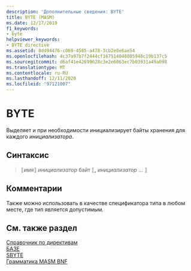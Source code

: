 ```yaml
---
description: 'Дополнительные сведения: BYTE'
title: BYTE (MASM)
ms.date: 12/17/2019
f1_keywords:
- byte
helpviewer_keywords:
- BYTE directive
ms.assetid: 8dd94476-c069-4585-a478-3cb2e8e6ae54
ms.openlocfilehash: 4c37a97b7f2444cf167514048805948c19b137c5
ms.sourcegitcommit: d6af41e42699628c3e2e6063ec7b03931a49a098
ms.translationtype: MT
ms.contentlocale: ru-RU
ms.lasthandoff: 12/11/2020
ms.locfileid: "97121007"
---
```

# <a name="byte"></a>BYTE

Выделяет и при необходимости инициализирует байты хранения для каждого *инициализатора*.

## <a name="syntax"></a>Синтаксис

> ⟦*имя*⟧  *инициализатор* байт ⟦__,__ *инициализатор* ... ⟧

## <a name="remarks"></a>Комментарии

Также можно использовать в качестве спецификатора типа в любом месте, где тип является допустимым.

## <a name="see-also"></a>См. также раздел

[Справочник по директивам](directives-reference.md)\
[БАЗЕ](db.md)\
[SBYTE](sbyte-masm.md)\
[Грамматика MASM BNF](masm-bnf-grammar.md)
